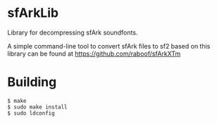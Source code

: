 sfArkLib
========

Library for decompressing sfArk soundfonts.

A simple command-line tool to convert sfArk files to sf2
based on this library can be found at https://github.com/raboof/sfArkXTm

Building
========

    $ make
    $ sudo make install
    $ sudo ldconfig

